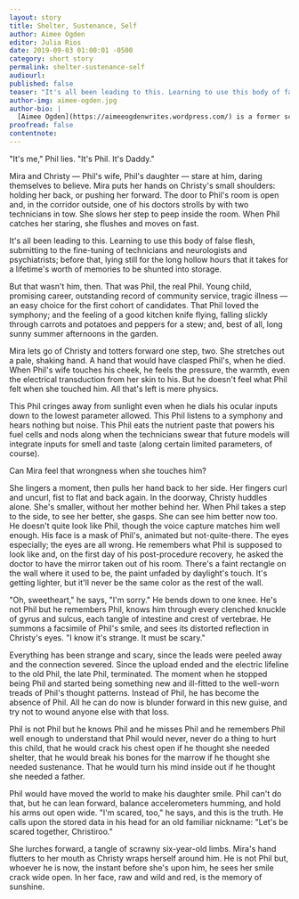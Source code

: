 ```yaml
---
layout: story
title: Shelter, Sustenance, Self
author: Aimee Ogden
editor: Julia Rios
date: 2019-09-03 01:00:01 -0500
category: short story
permalink: shelter-sustenance-self
audiourl:
published: false
teaser: "It's all been leading to this. Learning to use this body of false flesh..."
author-img: aimee-ogden.jpg
author-bio: |
  [Aimee Ogden](https://aimeeogdenwrites.wordpress.com/) is a former science teacher and software tester; now she writes stories about angry princesses, sad astronauts, and dead gods. She lives in Madison, Wisconsin, where the beer is always cold and the cheese curds are always fried. She is a graduate of the Viable Paradise workshop and her work also appears in _Shimmer Magazine_, _Apex Magazine_, _Beneath Ceaseless Skies_, _Analog Science Fiction and Fact_, and more.
proofread: false
contentnote:
---
```


"It's me," Phil lies. "It's Phil. It's Daddy."

Mira and Christy — Phil's wife, Phil's daughter — stare at him, daring themselves to believe. Mira puts her hands on Christy's small shoulders: holding her back, or pushing her forward. The door to Phil's room is open and, in the corridor outside, one of his doctors strolls by with two technicians in tow. She slows her step to peep inside the room. When Phil catches her staring, she flushes and moves on fast.

It's all been leading to this. Learning to use this body of false flesh, submitting to the fine-tuning of technicians and neurologists and psychiatrists; before that, lying still for the long hollow hours that it takes for a lifetime's worth of memories to be shunted into storage.

But that wasn't him, then. That was Phil, the real Phil. Young child, promising career, outstanding record of community service, tragic illness — an easy choice for the first cohort of candidates. That Phil loved the symphony; and the feeling of a good kitchen knife flying, falling slickly through carrots and potatoes and peppers for a stew; and, best of all, long sunny summer afternoons in the garden.

Mira lets go of Christy and totters forward one step, two. She stretches out a pale, shaking hand. A hand that would have clasped Phil's, when he died. When Phil's wife touches his cheek, he feels the pressure, the warmth, even the electrical transduction from her skin to his. But he doesn't feel what Phil felt when she touched him. All that's left is mere physics.

This Phil cringes away from sunlight even when he dials his ocular inputs down to the lowest parameter allowed. This Phil listens to a symphony and hears nothing but noise. This Phil eats the nutrient paste that powers his fuel cells and nods along when the technicians swear that future models will integrate inputs for smell and taste (along certain limited parameters, of course).

Can Mira feel that wrongness when she touches him?

She lingers a moment, then pulls her hand back to her side. Her fingers curl and uncurl, fist to flat and back again. In the doorway, Christy huddles alone. She's smaller, without her mother behind her. When Phil takes a step to the side, to see her better, she gasps. She can see him better now too. He doesn't quite look like Phil, though the voice capture matches him well enough. His face is a mask of Phil's, animated but not-quite-there. The eyes especially; the eyes are all wrong. He remembers what Phil is supposed to look like and, on the first day of his post-procedure recovery, he asked the doctor to have the mirror taken out of his room. There's a faint rectangle on the wall where it used to be, the paint unfaded by daylight's touch. It's getting lighter, but it'll never be the same color as the rest of the wall.

"Oh, sweetheart," he says, "I'm sorry." He bends down to one knee. He's not Phil but he remembers Phil, knows him through every clenched knuckle of gyrus and sulcus, each tangle of intestine and crest of vertebrae. He summons a facsimile of Phil's smile, and sees its distorted reflection in Christy's eyes. "I know it's strange. It must be scary."

Everything has been strange and scary, since the leads were peeled away and the connection severed. Since the upload ended and the electric lifeline to the old Phil, the late Phil, terminated. The moment when he stopped being Phil and started being something new and ill-fitted to the well-worn treads of Phil's thought patterns. Instead of Phil, he has become the absence of Phil. All he can do now is blunder forward in this new guise, and try not to wound anyone else with that loss.

Phil is not Phil but he knows Phil and he misses Phil and he remembers Phil well enough to understand that Phil would never, never do a thing to hurt this child, that he would crack his chest open if he thought she needed shelter, that he would break his bones for the marrow if he thought she needed sustenance. That he would turn his mind inside out if he thought she needed a father.

Phil would have moved the world to make his daughter smile. Phil can't do that, but he can lean forward, balance accelerometers humming, and hold his arms out open wide. "I'm scared, too," he says, and this is the truth. He calls upon the stored data in his head for an old familiar nickname: "Let's be scared together, Christiroo."

She lurches forward, a tangle of scrawny six-year-old limbs. Mira's hand flutters to her mouth as Christy wraps herself around him. He is not Phil but, whoever he is now, the instant before she's upon him, he sees her smile crack wide open. In her face, raw and wild and red, is the memory of sunshine.
